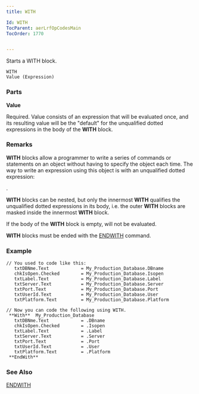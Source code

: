 ```yaml
---
title: WITH

Id: WITH
TocParent: aerLrfOpCodesMain
TocOrder: 1770


---
```


Starts a WITH block. 

```
WITH 
Value (Expression)
```

### Parts

**Value** 

Required. Value consists of an expression that will be evaluated once, and its resulting value will be the "default" for the unqualified dotted expressions in the body of the **WITH** block.


### Remarks
**WITH** blocks allow a programmer to write a series of commands or statements on an object without having to specify the object each time. The way to write an expression using this object is with an unqualified dotted expression: 

.<member>

**WITH** blocks can be nested, but only the innermost **WITH** qualifies the unqualified dotted expressions in its body, i.e. the outer **WITH** blocks are masked inside the innermost **WITH** block. 

If the body of the **WITH** block is empty, <expression> will not be evaluated. 

**WITH** blocks must be ended with the [ENDWITH](ENDWITH.html) command. 

### Example

```
// You used to code like this:
   txtDBNme.Text            = My_Production_Database.DBname
   chkIsOpen.Checked        = My_Production_Database.Isopen
   txtLabel.Text            = My_Production_Database.Label
   txtServer.Text           = My_Production_Database.Server
   txtPort.Text             = My_Production_Database.Port
   txtUserId.Text           = My_Production_Database.User
   txtPlatform.Text         = My_Production_Database.Platform
```


```
// Now you can code the following using WITH.
 **With**  My_Production_Database
   txtDBNme.Text            = .DBname
   chkIsOpen.Checked        = .Isopen
   txtLabel.Text            = .Label
   txtServer.Text           = .Server
   txtPort.Text             = .Port
   txtUserId.Text           = .User
   txtPlatform.Text         = .Platform
 **EndWith** 
```

### See Also
[ENDWITH](ENDWITH.html) 
